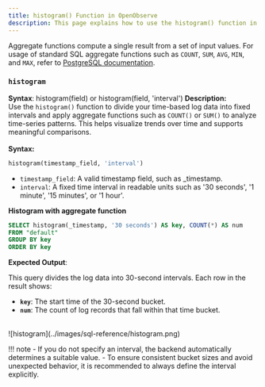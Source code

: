 ```yaml
---
title: histogram() Function in OpenObserve
description: This page explains how to use the histogram() function in OpenObserve to group time-based log data into fixed intervals for trend analysis. It includes syntax options with or without interval specification, use with aggregate functions such as COUNT(), and guidance on interpreting the result. A detailed example shows how logs are grouped into 30-second time buckets, along with the output format. 
---
```

Aggregate functions compute a single result from a set of input values. For usage of standard SQL aggregate functions such as `COUNT`, `SUM`, `AVG`, `MIN`, and `MAX`, refer to [PostgreSQL documentation](https://www.postgresql.org/docs/).


### `histogram`
**Syntax**: histogram(field) or histogram(field, 'interval')
**Description:** <br>
Use the `histogram()` function to divide your time-based log data into fixed intervals and apply aggregate functions such as `COUNT()` or `SUM()` to analyze time-series patterns. This helps visualize trends over time and supports meaningful comparisons.<br><br>
**Syntax:** <br>
```sql
histogram(timestamp_field, 'interval')
```

- `timestamp_field`: A valid timestamp field, such as _timestamp.
- `interval`: A fixed time interval in readable units such as '30 seconds', '1 minute', '15 minutes', or '1 hour'.

**Histogram with aggregate function** <br>
```sql
SELECT histogram(_timestamp, '30 seconds') AS key, COUNT(*) AS num
FROM "default"
GROUP BY key
ORDER BY key
```
**Expected Output**: <br>

This query divides the log data into 30-second intervals. 
Each row in the result shows:

- **`key`**: The start time of the 30-second bucket.
- **`num`**: The count of log records that fall within that time bucket.
<br>
![histogram](../images/sql-reference/histogram.png)

!!! note
    - If you do not specify an interval, the backend automatically determines a suitable value.
    - To ensure consistent bucket sizes and avoid unexpected behavior, it is recommended to always define the interval explicitly.

